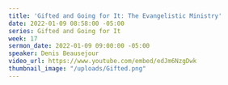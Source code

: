 ```yaml
---
title: 'Gifted and Going for It: The Evangelistic Ministry'
date: 2022-01-09 08:58:00 -05:00
series: Gifted and Going for It
week: 17
sermon_date: 2022-01-09 09:00:00 -05:00
speaker: Denis Beausejour
video_url: https://www.youtube.com/embed/edJm6NzgDwk
thumbnail_image: "/uploads/Gifted.png"
---
```


